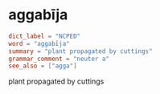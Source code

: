 # aggabīja

``` toml
dict_label = "NCPED"
word = "aggabīja"
summary = "plant propagated by cuttings"
grammar_comment = "neuter a"
see_also = ["agga"]
```

plant propagated by cuttings

